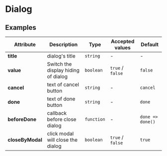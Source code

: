 # Dialog

## Examples

<ex-code name="ex-dialog-basic"/></ex-code>

<ex-code name="ex-dialog-custom"/></ex-code>

<ex-code name="ex-dialog-more"/></ex-code>

<ex-footer edit-link="https://github.com/zeit-ui/vue/edit/master/docs/zh-cn/components/avatar.md">

| Attribute | Description | Type | Accepted values | Default
| ---------- | ---------- | ---- |  -------------- | ------ |
| **title** | dialog's title | `string` | - | - |
| **value** | Switch the display hiding of dialog | `boolean` | `true` / `false` | `false` |
| **cancel** | text of cancel button | `string` | - | `cancel` |
| **done** | text of done button  | `string` | - | `done` |
| **beforeDone** | callback before close dialog | `function` | - | `done => done()` |
| **closeByModal** | click modal will close the dialog | `boolean` | `true` / `false` | `true` |

</ex-footer>
